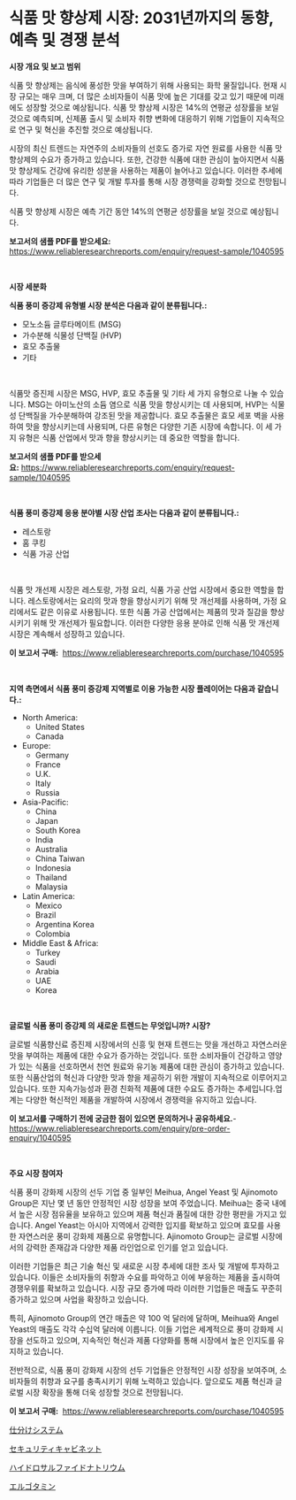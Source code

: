 <p><h1>식품 맛 향상제 시장: 2031년까지의 동향, 예측 및 경쟁 분석</h1></p><p><strong>시장 개요 및 보고 범위</strong></p>
<p><p>식품 맛 향상제는 음식에 풍성한 맛을 부여하기 위해 사용되는 화학 물질입니다. 현재 시장 규모는 매우 크며, 더 많은 소비자들이 식품 맛에 높은 기대를 갖고 있기 때문에 미래에도 성장할 것으로 예상됩니다. 식품 맛 향상제 시장은 14%의 연평균 성장률을 보일 것으로 예측되며, 신제품 출시 및 소비자 취향 변화에 대응하기 위해 기업들이 지속적으로 연구 및 혁신을 추진할 것으로 예상됩니다. </p><p>시장의 최신 트렌드는 자연주의 소비자들의 선호도 증가로 자연 원료를 사용한 식품 맛 향상제의 수요가 증가하고 있습니다. 또한, 건강한 식품에 대한 관심이 높아지면서 식품 맛 향상제도 건강에 유리한 성분을 사용하는 제품이 늘어나고 있습니다. 이러한 추세에 따라 기업들은 더 많은 연구 및 개발 투자를 통해 시장 경쟁력을 강화할 것으로 전망됩니다. </p><p>식품 맛 향상제 시장은 예측 기간 동안 14%의 연평균 성장률을 보일 것으로 예상됩니다.</p></p>
<p><strong>보고서의 샘플 PDF를 받으세요:</strong> <a href="https://www.reliableresearchreports.com/enquiry/request-sample/1040595">https://www.reliableresearchreports.com/enquiry/request-sample/1040595</a></p>
<p>&nbsp;</p>
<p><strong>시장 세분화</strong></p>
<p><strong>식품 풍미 증강제 유형별 시장 분석은 다음과 같이 분류됩니다.:</strong></p>
<p><ul><li>모노소듐 글루타메이트 (MSG)</li><li>가수분해 식물성 단백질 (HVP)</li><li>효모 추출물</li><li>기타</li></ul></p>
<p>&nbsp;</p>
<p><p>식품맛 증진제 시장은 MSG, HVP, 효모 추출물 및 기타 세 가지 유형으로 나눌 수 있습니다. MSG는 아미노산의 소듐 염으로 식품 맛을 향상시키는 데 사용되며, HVP는 식물성 단백질을 가수분해하여 강조된 맛을 제공합니다. 효모 추출물은 효모 세포 벽을 사용하여 맛을 향상시키는데 사용되며, 다른 유형은 다양한 기존 시장에 속합니다. 이 세 가지 유형은 식품 산업에서 맛과 향을 향상시키는 데 중요한 역할을 합니다.</p></p>
<p><strong>보고서의 샘플 PDF를 받으세요:</strong>&nbsp;<a href="https://www.reliableresearchreports.com/enquiry/request-sample/1040595">https://www.reliableresearchreports.com/enquiry/request-sample/1040595</a></p>
<p>&nbsp;</p>
<p><strong> 식품 풍미 증강제 응용 분야별 시장 산업 조사는 다음과 같이 분류됩니다.:</strong></p>
<p><ul><li>레스토랑</li><li>홈 쿠킹</li><li>식품 가공 산업</li></ul></p>
<p>&nbsp;</p>
<p><p>식품 맛 개선제 시장은 레스토랑, 가정 요리, 식품 가공 산업 시장에서 중요한 역할을 합니다. 레스토랑에서는 요리의 맛과 향을 향상시키기 위해 맛 개선제를 사용하며, 가정 요리에서도 같은 이유로 사용됩니다. 또한 식품 가공 산업에서는 제품의 맛과 질감을 향상시키기 위해 맛 개선제가 필요합니다. 이러한 다양한 응용 분야로 인해 식품 맛 개선제 시장은 계속해서 성장하고 있습니다.</p></p>
<p><strong>이 보고서 구매:</strong>&nbsp; <a href="https://www.reliableresearchreports.com/purchase/1040595">https://www.reliableresearchreports.com/purchase/1040595</a></p>
<p>&nbsp;</p>
<p><strong>지역 측면에서 식품 풍미 증강제 지역별로 이용 가능한 시장 플레이어는 다음과 같습니다.:</strong></p>
<p><ul>
    <li>
        North America:
        <ul>
            <li>United States</li>
            <li>Canada</li>
        </ul>
    </li>
    <li>
        Europe:
        <ul>
            <li>Germany</li>
            <li>France</li>
            <li>U.K.</li>
            <li>Italy</li>
            <li>Russia</li>
        </ul>
    </li>
    <li>
        Asia-Pacific:
        <ul>
            <li>China</li>
            <li>Japan</li>
            <li>South Korea</li>
            <li>India</li>
            <li>Australia</li>
            <li>China Taiwan</li>
            <li>Indonesia</li>
            <li>Thailand</li>
            <li>Malaysia</li>
        </ul>
    </li>
    <li>
        Latin America:
        <ul>
            <li>Mexico</li>
            <li>Brazil</li>
            <li>Argentina Korea</li>
            <li>Colombia</li>
        </ul>
    </li>
    <li>
        Middle East & Africa:
        <ul>
            <li>Turkey</li>
            <li>Saudi</li>
            <li>Arabia</li>
            <li>UAE</li>
            <li>Korea</li>
        </ul>
    </li>
    </ul></p>
<p>&nbsp;</p>
<p><strong>글로벌 식품 풍미 증강제 의 새로운 트렌드는 무엇입니까? 시장?</strong></p>
<p><p>글로벌 식품향신료 증진제 시장에서의 신흥 및 현재 트렌드는 맛을 개선하고 자연스러운 맛을 부여하는 제품에 대한 수요가 증가하는 것입니다. 또한 소비자들이 건강하고 영양가 있는 식품을 선호하면서 천연 원료와 유기농 제품에 대한 관심이 증가하고 있습니다. 또한 식품산업의 혁신과 다양한 맛과 향을 제공하기 위한 개발이 지속적으로 이루어지고 있습니다. 또한 지속가능성과 환경 친화적 제품에 대한 수요도 증가하는 추세입니다.업계는 다양한 혁신적인 제품을 개발하여 시장에서 경쟁력을 유지하고 있습니다.</p></p>
<p><strong>이 보고서를 구매하기 전에 궁금한 점이 있으면 문의하거나 공유하세요.</strong>- <a href="https://www.reliableresearchreports.com/enquiry/pre-order-enquiry/1040595">https://www.reliableresearchreports.com/enquiry/pre-order-enquiry/1040595</a></p>
<p>&nbsp;</p>
<p><strong>주요 시장 참여자</strong></p>
<p><p>식품 풍미 강화제 시장의 선두 기업 중 일부인 Meihua, Angel Yeast 및 Ajinomoto Group은 지난 몇 년 동안 안정적인 시장 성장을 보여 주었습니다. Meihua는 중국 내에서 높은 시장 점유율을 보유하고 있으며 제품 혁신과 품질에 대한 강한 평판을 가지고 있습니다. Angel Yeast는 아시아 지역에서 강력한 입지를 확보하고 있으며 효모를 사용한 자연스러운 풍미 강화제 제품으로 유명합니다. Ajinomoto Group는 글로벌 시장에서의 강력한 존재감과 다양한 제품 라인업으로 인기를 얻고 있습니다.</p><p>이러한 기업들은 최근 기술 혁신 및 새로운 시장 추세에 대한 조사 및 개발에 투자하고 있습니다. 이들은 소비자들의 취향과 수요를 파악하고 이에 부응하는 제품을 출시하여 경쟁우위를 확보하고 있습니다. 시장 규모 증가에 따라 이러한 기업들은 매출도 꾸준히 증가하고 있으며 사업을 확장하고 있습니다.</p><p>특히, Ajinomoto Group의 연간 매출은 약 100 억 달러에 달하며, Meihua와 Angel Yeast의 매출도 각각 수십억 달러에 이릅니다. 이들 기업은 세계적으로 풍미 강화제 시장을 선도하고 있으며, 지속적인 혁신과 제품 다양화를 통해 시장에서 높은 인지도를 유지하고 있습니다.</p><p>전반적으로, 식품 풍미 강화제 시장의 선두 기업들은 안정적인 시장 성장을 보여주며, 소비자들의 취향과 요구를 충족시키기 위해 노력하고 있습니다. 앞으로도 제품 혁신과 글로벌 시장 확장을 통해 더욱 성장할 것으로 전망됩니다.</p></p>
<p><strong>이 보고서 구매:</strong>&nbsp;&nbsp;<a href="https://www.reliableresearchreports.com/purchase/1040595">https://www.reliableresearchreports.com/purchase/1040595</a></p>
<p><p><a href="https://github.com/RodHoppe07/Market-Research-Report-List-1/blob/main/486884216929.md">仕分けシステム</a></p><p><a href="https://medium.com/@amarart56456/%E3%82%BB%E3%82%AD%E3%83%A5%E3%83%AA%E3%83%86%E3%82%A3%E3%82%AD%E3%83%A3%E3%83%93%E3%83%8D%E3%83%83%E3%83%88%E5%B8%82%E5%A0%B4%E3%82%B7%E3%82%A7%E3%82%A2%E3%81%AE%E9%80%B2%E5%8C%96%E3%81%A8%E5%B8%82%E5%A0%B4%E6%88%90%E9%95%B7%E3%83%88%E3%83%AC%E3%83%B3%E3%83%892024%E5%B9%B4-2031%E5%B9%B4-de3a00c87107">セキュリティキャビネット</a></p><p><a href="https://github.com/laurenreichert/Market-Research-Report-List-1/blob/main/940883716928.md">ハイドロサルファイドナトリウム</a></p><p><a href="https://medium.com/@jimmieraun892023/%E3%82%A8%E3%83%AB%E3%82%B4%E3%82%BF%E3%83%9F%E3%83%B3%E5%B8%82%E5%A0%B4%E3%81%AE%E5%88%86%E6%9E%90-%E3%82%B0%E3%83%AD%E3%83%BC%E3%83%90%E3%83%AB%E6%A5%AD%E7%95%8C%E3%81%AE%E8%A6%8B%E8%A7%A3%E3%81%A8%E4%BA%88%E6%B8%AC-2024%E5%B9%B4%E3%81%8B%E3%82%892031%E5%B9%B4%E3%81%BE%E3%81%A7-b839bb0192f5">エルゴタミン</a></p></p>
